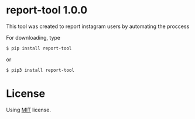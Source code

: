 # report-tool 1.0.0

This tool was created to report instagram users by automating the proccess

For downloading, type 
```sh
$ pip install report-tool
```
or
```sh
$ pip3 install report-tool
```

# License
Using [MIT](https://github.com/Aspoky/report-tool/blob/master/LICENSE) license.
